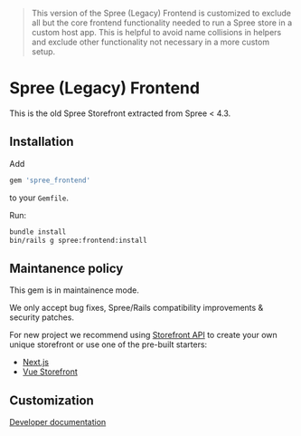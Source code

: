 > This version of the Spree (Legacy) Frontend is customized to exclude all but the core frontend functionality
> needed to run a Spree store in a custom host app. This is helpful to avoid name collisions in helpers and
> exclude other functionality not necessary in a more custom setup.

# Spree (Legacy) Frontend

This is the old Spree Storefront extracted from Spree < 4.3.

## Installation

Add

```ruby
gem 'spree_frontend'
```

to your `Gemfile`.

Run:

```bash
bundle install
bin/rails g spree:frontend:install
```

## Maintanence policy

This gem is in maintainence mode.

We only accept bug fixes, Spree/Rails compatibility improvements & security patches.

For new project we recommend using [Storefront API](https://api.spreecommerce.org/) to create your own unique storefront or use one of the pre-built starters: 

* [Next.js](https://dev-docs.spreecommerce.org/storefronts/next.js-commerce)
* [Vue Storefront](https://dev-docs.spreecommerce.org/storefronts/vue-storefront)

## Customization

[Developer documentation](https://dev-docs.spreecommerce.org/customization/storefront)
